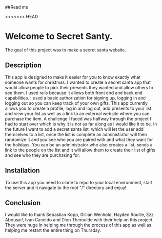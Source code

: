 ##Read me

<<<<<<< HEAD
# Welcome to Secret Santy. 
  The goal of this project was to make a secret santa website.


## Description
  This app is designed to make it easier for you to know exactly what someone wants for christmas. I wanted to create a secret santa app that would allow people to pick their presents they wanted and allow others to see them. I used rails because it allows both front end and back end capabilities. I used a basic authorization for signing up, logging in and logging out so you can keep track of your own gifts. This app currently allows you to create a profile, log in and log out, add presents to your list and view your list as well as a link to an external website where you can purchase the item. 
  A challenge I faced was halfway through the project I had to start over which is why it is not as far along as I would like it to be. In the future
  I want to add a secret santa list, which will let the user add themselves to a list, once the list is complete an administrator will then randomize it and you see who you are paired with and what they want for the holidays. You can be an administrator who also creates a list, sends a link to the people on the list and it will allow them to create their list of gifts and see who they are purchasing for.

## Installation
  To use this app you need to clone to repo to your local environment, start the server and it navigate to the root "/" directory and enjoy!

## Conclusion
  I would like to thank Sebastian Kopp, Gillian Wenhold, Hayden Rouille, Ezz Abousaif, Ivan Candido and Dion Theroulde with their help on this project. They were huge in helping me through the process of this app as well as helping me restart the entire thing on Thursday. 

